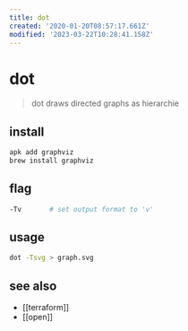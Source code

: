 ```yaml
---
title: dot
created: '2020-01-20T08:57:17.661Z'
modified: '2023-03-22T10:28:41.158Z'
---
```


# dot

> dot draws directed graphs as hierarchie

## install

```sh
apk add graphviz
brew install graphviz
```

## flag

```sh
-Tv       # set output format to 'v'
```

## usage

```sh
dot -Tsvg > graph.svg
```

## see also

- [[terraform]]
- [[open]]
